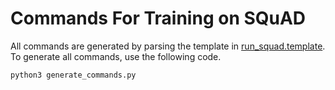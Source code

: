 # Commands For Training on SQuAD

All commands are generated by parsing the template in [run_squad.template](run_squad.template). 
To generate all commands, use the following code.

```bash
python3 generate_commands.py
```
